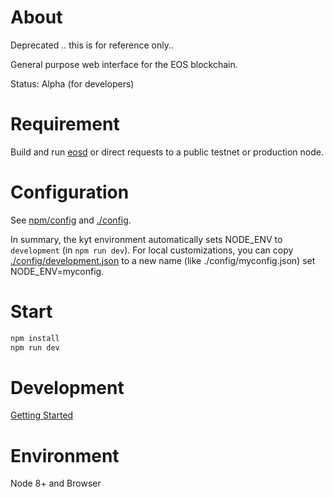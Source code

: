 # About

Deprecated .. this is for reference only..


General purpose web interface for the EOS blockchain.

Status: Alpha (for developers)

# Requirement

Build and run [eosd](https://github.com/eosio/eos) or direct requests to a public testnet or production node.

# Configuration

See [npm/config](http://npmjs.com/package/config) and [./config](./config).

In summary, the kyt environment automatically sets NODE_ENV to `development`
(in `npm run dev`).  For local customizations, you can copy [./config/development.json](./config/development.json)
to a new name (like ./config/myconfig.json) set NODE_ENV=myconfig.

# Start

```bash
npm install
npm run dev
```

# Development

[Getting Started](DEVELOP.md)

# Environment

Node 8+ and Browser
